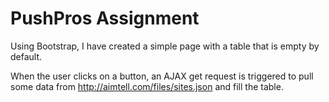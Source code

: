 # PushPros Assignment


Using Bootstrap, I have created a simple page with a table that is empty by default.

When the user clicks on a button, an AJAX get request is triggered to pull some data from http://aimtell.com/files/sites.json and fill the table.
